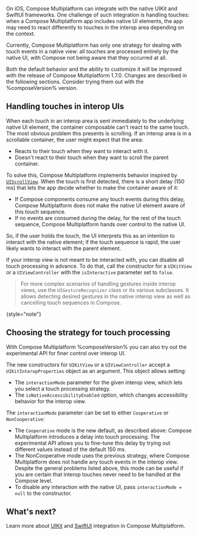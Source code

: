 [//]: # (title: Handling touch events with interop on iOS)

On iOS, Compose Multiplatform can integrate with the native UIKit and SwiftUI frameworks.
One challenge of such integration is handling touches: when a Compose Multiplatform app includes native UI elements,
the app may need to react differently to touches in the interop area depending on the context.

Currently, Compose Multiplatform has only one strategy for dealing with touch events in a native view:
all touches are processed entirely by the native UI, with Compose not being aware that they occurred at all.

Both the default behavior and the ability to customize it will be improved with the release of Compose Multiplatform 1.7.0.
Changes are described in the following sections. Consider trying them out with the %composeVersion% version.

## Handling touches in interop UIs

When each touch in an interop area is sent immediately to the underlying native UI element,
the container composable can't react to the same touch.
The most obvious problem this presents is scrolling. If an interop area is in a scrollable container, the user might expect
that the area:

* Reacts to their touch when they want to interact with it.
* Doesn't react to their touch when they want to scroll the parent container.

To solve this, Compose Multiplatform implements behavior inspired by [`UIScrollView`](https://developer.apple.com/documentation/uikit/uiscrollview).
When the touch is first detected, there is a short delay (150 ms) that lets the app decide whether to make the container aware of it:

* If Compose components consume any touch events during this delay, Compose Multiplatform does not make the native UI element
    aware of this touch sequence.
* If no events are consumed during the delay, for the rest of the touch sequence, Compose Multiplatform
    hands over control to the native UI.

So, if the user holds the touch, the UI interprets this as an intention to interact with the native element;
if the touch sequence is rapid, the user likely wants to interact with the parent element.

If your interop view is not meant to be interacted with, you can disable all touch processing in advance.
To do that, call the constructor for a `UIKitView` or a `UIViewController` with the `isInteractive` parameter set to `false`. 

> For more complex scenarios of handling gestures inside interop views,
> use the `UIGestureRecognizer` class or its various subclasses.
> It allows detecting desired gestures in the native interop view as well as cancelling touch sequences in Compose.
>
{style="note"}

## Choosing the strategy for touch processing
<secondary-label ref="Experimental"/>

With Compose Multiplatform %composeVersion% you can also try out the experimental API for finer control over interop UI.

The new constructors for `UIKitView` or a `UIViewController` accept a `UIKitInteropProperties` object as an argument.
This object allows setting:

* The `interactionMode` parameter for the given interop view, which lets you select a touch processing strategy.
* The `isNativeAccessibilityEnabled` option, which changes accessibility behavior for the interop view.

The `interactionMode` parameter can be set to either `Cooperative` or `NonCooperative`:

* The `Cooperative` mode is the new default, as described above: Compose Multiplatform introduces a delay into touch processing.
The experimental API allows you to fine-tune this delay by trying out different values instead of the default 150 ms.
* The NonCooperative mode uses the previous strategy, where Compose Multiplatform does not handle any touch events in the interop view.
  Despite the general problems listed above, this mode can be useful if you are certain that interop touches never need
  to be handled at the Compose level.
* To disable any interaction with the native UI, pass `interactionMode = null` to the constructor.

## What's next?

Learn more about [UIKit](compose-uikit-integration.md) and [SwiftUI](compose-swiftui-integration.md) integration in Compose Multiplatform.